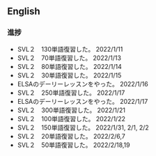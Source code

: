 ## English

### 進捗

- SVL２　130単語復習した。 2022/1/11
- SVL２　70単語復習した。 2022/1/13
- SVL２　80単語復習した。 2022/1/14
- SVL２　30単語復習した。 2022/1/15
- ELSAのデーリーレッスンをやった。 2022/1/16
- SVL２　250単語復習した。 2022/1/17
- ELSAのデーリーレッスンをやった。 2022/1/17
- SVL２　300単語復習した。 2022/1/21
- SVL２　100単語復習した。 2022/1/22
- SVL２　150単語復習した。 2022/1/31, 2/1, 2/2
- SVL２　20単語復習した。 2022/2/6,7
- SVL２　50単語復習した。 2022/2/18,19



